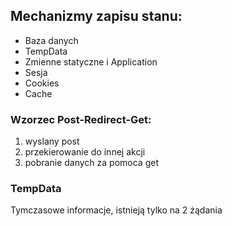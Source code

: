 ﻿## Mechanizmy zapisu stanu:
* Baza danych
* TempData
* Zmienne statyczne i Application
* Sesja
* Cookies
* Cache


### Wzorzec Post-Redirect-Get:
1. wyslany post
2. przekierowanie do innej akcji
3. pobranie danych za pomoca get

### TempData
Tymczasowe informacje, istnieją tylko na 2 żądania 